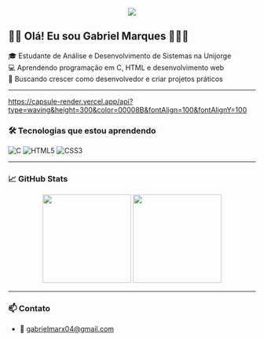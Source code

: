 <p align="center">
  <img src='https://capsule-render.vercel.app/api?type=waving&height=200&color=185a9d&descAlign=36&descAlignY=2'>
</p>

## 👋🏾 Olá! Eu sou Gabriel Marques 👨🏾‍💻

🎓 Estudante de Análise e Desenvolvimento de Sistemas na Unijorge  
💻 Aprendendo programação em C, HTML e desenvolvimento web  
🚀 Buscando crescer como desenvolvedor e criar projetos práticos

---

https://capsule-render.vercel.app/api?type=waving&height=300&color=00008B&fontAlign=100&fontAlignY=100

### 🛠️ Tecnologias que estou aprendendo
![C](https://img.shields.io/badge/C-A8B9CC?style=for-the-badge&logo=c&logoColor=white)
![HTML5](https://img.shields.io/badge/HTML5-E34F26?style=for-the-badge&logo=html5&logoColor=white)
![CSS3](https://img.shields.io/badge/CSS3-1572B6?style=for-the-badge&logo=css3&logoColor=white)

---

### 📈 GitHub Stats
<div align="center">
  <img height="180em" src="https://github-readme-stats.vercel.app/api?username=Gabriel2k156&show_icons=true&theme=tokyonight"/>
  <img height="180em" src="https://github-readme-stats.vercel.app/api/top-langs/?username=Gabriel2k156&layout=compact&theme=tokyonight"/>
</div> 

---

### 📫 Contato
- 📧 gabrielmarx04@gmail.com
